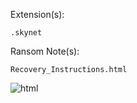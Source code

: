 Extension(s): 
```
.skynet
```
Ransom Note(s): 
```
Recovery_Instructions.html
```
![html](https://github.com/user-attachments/assets/30ceed8b-bef1-4da0-8d6b-f7b4c20fc7fb)
